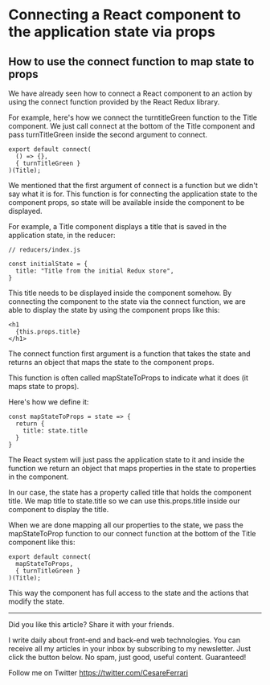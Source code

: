 # Connecting a React component to the application state via props
## How to use the connect function to map state to props

We have already seen how to connect a React component to an action by using the connect function provided by the React Redux library.

For example, here's how we connect the turntitleGreen function to the Title component. We just call connect at the bottom of the Title component and pass turnTitleGreen inside the second argument to connect.


```
export default connect(
  () => {},
  { turnTitleGreen }
)(Title);
```

We mentioned that the first argument of connect is a function but we didn't say what it is for.
This function is for connecting the application state to the component props, so state will be available inside the component to be displayed.

For example, a Title component displays a title that is saved in the application state, in the reducer:

```
// reducers/index.js

const initialState = {
  title: "Title from the initial Redux store",
}
```

This title needs to be displayed inside the component somehow. By connecting the component to the state via the connect function, we are able to display the state by using the component props like this:

```
<h1
  {this.props.title}
</h1>
```

The connect function first argument is a function that takes the state and returns an object that maps the state to the component props.

This function is often called mapStateToProps to indicate what it does (it maps
state to props).

Here's how we define it:

```
const mapStateToProps = state => {
  return {
    title: state.title
  }
}
```

The React system will just pass the application state to it and inside the function we return an object that maps properties in the state to properties in the component.

In our case, the state has a property called title that holds the component title. We map title to state.title so we can use this.props.title inside our component to display the title.

When we are done mapping all our properties to the state, we pass the mapStateToProp function to our connect function at the bottom of the Title component like this:

```
export default connect(
  mapStateToProps,
  { turnTitleGreen }
)(Title);
```

This way the component has full access to the state and the actions that modify the state.

---

Did you like this article?  Share it with your friends. 

I write daily about front-end and back-end web technologies. 
You can receive all my articles in your inbox by subscribing to my newsletter. Just click the button below. No spam, just good, useful content. Guaranteed!

Follow me on Twitter
https://twitter.com/CesareFerrari
